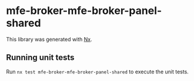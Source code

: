 # mfe-broker-mfe-broker-panel-shared

This library was generated with [Nx](https://nx.dev).

## Running unit tests

Run `nx test mfe-broker-mfe-broker-panel-shared` to execute the unit tests.
